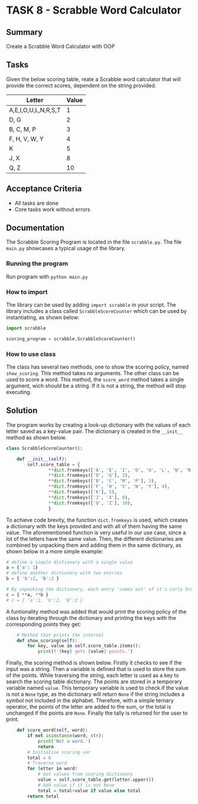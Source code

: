 # TASK 8 - Scrabble Word Calculator

## Summary
Create a Scrabble Word Calculator with OOP

## Tasks
Given the below scoring table, reate a Scrabble word calculator that will provide the correct scores, dependent on the string provided.

|Letter | Value |
| --- | --- |
|A,E,I,O,U,L,N,R,S,T | 1|
|D, G | 2|
|B, C, M, P | 3 |
|F, H, V, W, Y | 4|
|K | 5 |
|J, X | 8 |
|Q, Z| 10|


## Acceptance Criteria
- All tasks are done
- Core tasks work without errors

## Documentation
The Scrabble Scoring Program is located in the file `scrabble.py`. The file `main.py` showcases a typical usage of the library.

### Running the program
Run program with `python main.py`

### How to import
The library can be used by adding `import scrabble` in your script. The library includes a class called `ScrabbleScoreCounter` which can be used by instantiating, as shown below:
```python
import scrabble

scoring_program = scrabble.ScrabbleScoreCounter()
```

### How to use class
The class has several two methods, one to show the scoring policy, named `show_scoring`. This method takes no arguments.
The other class can be used to score a word. This method, the `score_word` method takes a single argument, wich should be a string. If it is not a string, the method will stop executing.


## Solution

The program works by creating a look-up dictionary with the values of each letter saved as a key-value pair.
The dictionary is created in the `__init__` method as shown below.

```python
class ScrabbleScoreCounter():

    def __init__(self):
        self.score_table = {
                **dict.fromkeys(['A', 'E', 'I', 'O', 'U', 'L', 'N', 'R', 'S', 'T'], 1),
                **dict.fromkeys(['D', 'G'], 2),
                **dict.fromkeys(['B', 'C', 'M', 'P'], 3),
                **dict.fromkeys(['F', 'H', 'V', 'W', 'Y'], 4),
                **dict.fromkeys(['K'], 5),
                **dict.fromkeys(['J', 'X'], 8),
                **dict.fromkeys(['Q', 'Z'], 10),
                }
```
To achieve code brevity, the function `dict.fromkeys` is used, which creates a dictionary with the keys provided and with all of them having the same value.
The aforementioned function is very useful in our use case, since a lot of the letters have the same value.
Then, the different dictionaries are combined by unpacking them and adding them in the same dictinary, as shown below in a more simple example:

```python
# define a simple dictionary with a single value
a = {'a': 1}
# define another dictionary with two entries
b = { 'b':2, 'B':3 }

# By unpacking the dictionary, each entry 'comes out' of it's curly brackets and can is then recombined with theother entries:
c = { **a, **b }
# c = { 'a':1, 'b':2, 'B':3 }
```

A funtionality method was added that would print the scoring policy of the class by iterating through the dictionary and printing the keys with the corresponding points they get:
```python
    # Method that prints the internal
    def show_scoring(self):
        for key, value in self.score_table.items():
            print(f'{key} gets {value} points.')
```

Finally, the scoring method is shown below. Firstly it checks to see if the input was a string. 
Then a variable is defined that is used to store the sum of the points. 
While traversing the string, each letter is used as a key to search the scoring table dictionary. The points are stored in a temporary variable named `value`.
This temporary variable is used to check if the value is not a `None` type, as the dictionary will return `None` if the string includes a symbol not included in the alphabet. 
Therefore, with a simple ternary operator, the points of the letter are added to the sum, or the total is unchanged if the points are `None`.
Finally the tally is returned for the user to print.
```python
    def score_word(self, word):
        if not isinstance(word, str):
            print('Not a word.')
            return
        # Initialise scoring var
        total = 0
        # Traverse word
        for letter in word:
            # Get values from scoring dictionary
            value = self.score_table.get(letter.upper())
            # Add value if it is not None
            total = total+value if value else total
        return total
```

